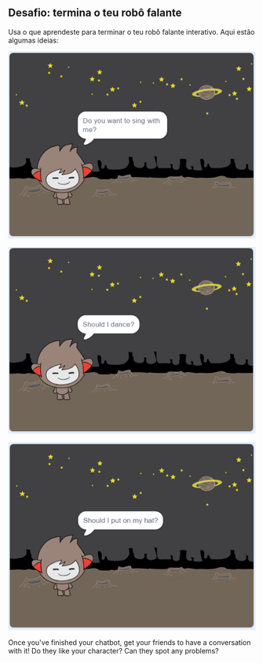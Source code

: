 ## Desafio: termina o teu robô falante

Usa o que aprendeste para terminar o teu robô falante interativo. Aqui estão algumas ideias:

![ChatBot ideas](images/chatbot-ideas1.png)

![ChatBot ideas](images/chatbot-ideas2.png)

![ChatBot ideas](images/chatbot-ideas3.png)

Once you've finished your chatbot, get your friends to have a conversation with it! Do they like your character? Can they spot any problems?